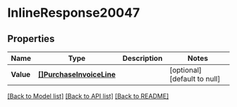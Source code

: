 # InlineResponse20047

## Properties
Name | Type | Description | Notes
------------ | ------------- | ------------- | -------------
**Value** | [**[]PurchaseInvoiceLine**](purchaseInvoiceLine.md) |  | [optional] [default to null]

[[Back to Model list]](../README.md#documentation-for-models) [[Back to API list]](../README.md#documentation-for-api-endpoints) [[Back to README]](../README.md)

